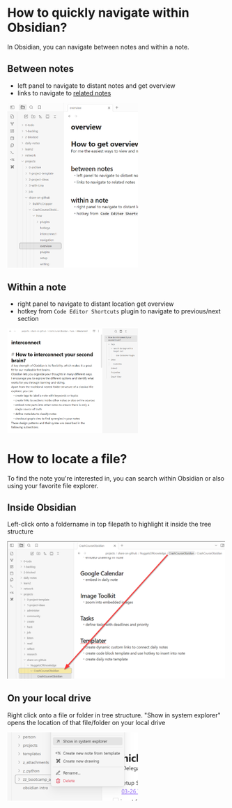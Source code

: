 # How to quickly navigate within Obsidian? 

In Obsidian, you can navigate between notes and within a note. 

## Between notes
- left panel to navigate to distant notes and get overview
- links to navigate to [related notes](plugins.md)

<img src="../pics/navigate-between-notes.png" width="300">

## Within a note
- right panel to navigate to distant location get overview
- hotkey from `Code Editor Shortcuts` plugin to navigate to previous/next section 

<img src="../pics/navigate-between-sections.png" width="300">

# How to locate a file?

To find the note you're interested in, you can search within Obsidian or also using your favorite file explorer. 

## Inside Obsidian
Left-click onto a foldername in top filepath to highlight it inside the tree structure 
<div>
  <img src="../pics/navigate-locate-file-in-tree.png" width="500">
</div>

## On your local drive
Right click onto a file or folder in tree structure. 
"Show in system explorer" opens the location of that file/folder on your local drive
<div>
  <img src="../pics/show-file-in-system-explorer.png" width="300">
</div> 

